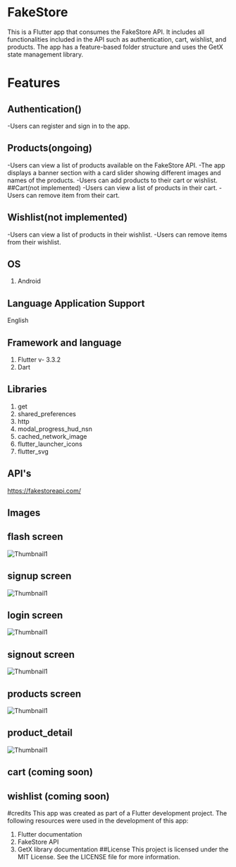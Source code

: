 # FakeStore
This is a Flutter app that consumes the FakeStore API.
It includes all functionalities included in the API such as authentication, cart, wishlist, 
and products. The app has a feature-based folder structure and uses the GetX state management library.
# Features
## Authentication()
 -Users can register and sign in to the app.
 
## Products(ongoing)
 -Users can view a list of products available on the FakeStore API.
 -The app displays a banner section with a card slider showing different images and names of the products.
 -Users can add products to their cart or wishlist. 
 ##Cart(not implemented)
 -Users can view a list of products in their cart.
 -Users can remove item from their cart.
## Wishlist(not implemented)
 -Users can view a list of products in their wishlist.
 -Users can remove items from their wishlist.
 

## OS
1. Android

## Language Application Support
English 

## Framework and language
1. Flutter v- 3.3.2
2. Dart

## Libraries
1. get
2. shared_preferences
3. http
4. modal_progress_hud_nsn
5. cached_network_image
6. flutter_launcher_icons
7. flutter_svg

## API's

https://fakestoreapi.com/

 
## Images
## flash screen
![Thumbnail1](assets/thumbnail/flashscreen.jpeg)
 
## signup screen
![Thumbnail1](assets/thumbnail/signup.jpeg)
## login screen 
![Thumbnail1](assets/thumbnail/login.jpeg)
## signout screen
![Thumbnail1](assets/thumbnail/logout.jpeg)
## products screen
![Thumbnail1](assets/thumbnail/products_screen.jpeg)
## product_detail
![Thumbnail1](assets/thumbnail/product_screen.jpeg)
## cart (coming soon)
## wishlist (coming soon)


#credits
This app was created as part of a Flutter development project. The following resources were used in the development of this app:

1. Flutter documentation
2. FakeStore API
3. GetX library documentation
##License
This project is licensed under the MIT License. See the LICENSE file for more information.